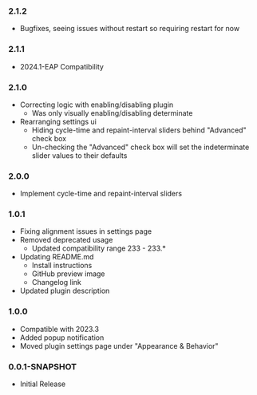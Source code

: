 ### 2.1.2
- Bugfixes, seeing issues without restart so requiring restart for now

### 2.1.1
- 2024.1-EAP Compatibility 

### 2.1.0
- Correcting logic with enabling/disabling plugin
  - Was only visually enabling/disabling determinate
- Rearranging settings ui
  - Hiding cycle-time and repaint-interval sliders behind "Advanced" check box
  - Un-checking the "Advanced" check box will set the indeterminate slider values to their defaults

### 2.0.0
- Implement cycle-time and repaint-interval sliders

### 1.0.1
- Fixing alignment issues in settings page
- Removed deprecated usage
  - Updated compatibility range 233 - 233.* 
- Updating README.md
  - Install instructions
  - GitHub preview image
  - Changelog link
- Updated plugin description

### 1.0.0
- Compatible with 2023.3
- Added popup notification
- Moved plugin settings page under "Appearance & Behavior"

### 0.0.1-SNAPSHOT
- Initial Release
